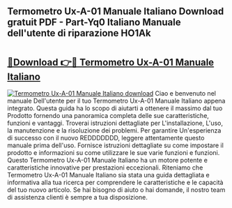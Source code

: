 ## Termometro Ux-A-01 Manuale Italiano Download gratuit PDF - Part-Yq0 Italiano Manuale dell'utente di riparazione HO1Ak

# <h2><a href="http://dfb926l.blite.top/?on=Termometro+Ux-A-01+Manuale+Italiano">🔗Download 👉🔴 Termometro Ux-A-01 Manuale Italiano</a></h2>

[![Termometro Ux-A-01 Manuale Italiano download](https://i.imgur.com/lujVjoI.png)](http://dfb926l.blite.top/?on=Termometro+Ux-A-01+Manuale+Italiano)
Ciao e benvenuto nel manuale Dell'utente per il tuo Termometro Ux-A-01 Manuale Italiano appena integrato. Questa guida ha lo scopo di aiutarti a ottenere il massimo dal tuo Prodotto fornendo una panoramica completa delle sue caratteristiche, funzioni e vantaggi. Troverai istruzioni dettagliate per L'installazione, L'uso, la manutenzione e la risoluzione dei problemi. Per garantire Un'esperienza di successo con il nuovo REDDDDDDD, leggere attentamente questo manuale prima dell'uso. Fornisce istruzioni dettagliate su come impostare il prodotto e informazioni su come utilizzare le sue varie funzioni e funzioni. Questo Termometro Ux-A-01 Manuale Italiano ha un motore potente e caratteristiche innovative per prestazioni eccezionali. Riteniamo che Termometro Ux-A-01 Manuale Italiano sia stata una guida dettagliata e informativa alla tua ricerca per comprendere le caratteristiche e le capacità del tuo nuovo articolo. Se hai bisogno di aiuto o hai domande, il nostro team di assistenza clienti è sempre a tua disposizione.
